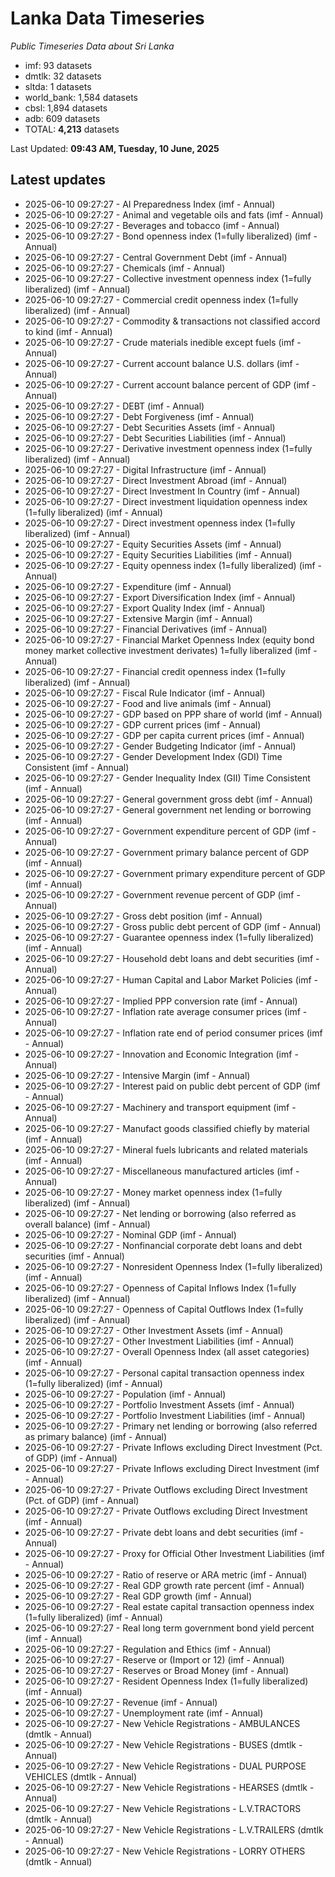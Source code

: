 # Lanka Data Timeseries
*Public Timeseries Data about Sri Lanka*

* imf: 93 datasets
* dmtlk: 32 datasets
* sltda: 1 datasets
* world_bank: 1,584 datasets
* cbsl: 1,894 datasets
* adb: 609 datasets
* TOTAL: **4,213** datasets

Last Updated: **09:43 AM, Tuesday, 10 June, 2025**

## Latest updates

* 2025-06-10 09:27:27 - AI Preparedness Index (imf - Annual)
* 2025-06-10 09:27:27 - Animal and vegetable oils and fats (imf - Annual)
* 2025-06-10 09:27:27 - Beverages and tobacco (imf - Annual)
* 2025-06-10 09:27:27 - Bond openness index (1=fully liberalized) (imf - Annual)
* 2025-06-10 09:27:27 - Central Government Debt (imf - Annual)
* 2025-06-10 09:27:27 - Chemicals (imf - Annual)
* 2025-06-10 09:27:27 - Collective investment openness index (1=fully liberalized) (imf - Annual)
* 2025-06-10 09:27:27 - Commercial credit openness index (1=fully liberalized) (imf - Annual)
* 2025-06-10 09:27:27 - Commodity & transactions not classified accord to kind (imf - Annual)
* 2025-06-10 09:27:27 - Crude materials inedible except fuels (imf - Annual)
* 2025-06-10 09:27:27 - Current account balance U.S. dollars (imf - Annual)
* 2025-06-10 09:27:27 - Current account balance percent of GDP (imf - Annual)
* 2025-06-10 09:27:27 - DEBT (imf - Annual)
* 2025-06-10 09:27:27 - Debt Forgiveness (imf - Annual)
* 2025-06-10 09:27:27 - Debt Securities Assets (imf - Annual)
* 2025-06-10 09:27:27 - Debt Securities Liabilities (imf - Annual)
* 2025-06-10 09:27:27 - Derivative investment openness index (1=fully liberalized) (imf - Annual)
* 2025-06-10 09:27:27 - Digital Infrastructure (imf - Annual)
* 2025-06-10 09:27:27 - Direct Investment Abroad (imf - Annual)
* 2025-06-10 09:27:27 - Direct Investment In Country (imf - Annual)
* 2025-06-10 09:27:27 - Direct investment liquidation openness index (1=fully liberalized) (imf - Annual)
* 2025-06-10 09:27:27 - Direct investment openness index (1=fully liberalized) (imf - Annual)
* 2025-06-10 09:27:27 - Equity Securities Assets (imf - Annual)
* 2025-06-10 09:27:27 - Equity Securities Liabilities (imf - Annual)
* 2025-06-10 09:27:27 - Equity openness index (1=fully liberalized) (imf - Annual)
* 2025-06-10 09:27:27 - Expenditure (imf - Annual)
* 2025-06-10 09:27:27 - Export Diversification Index (imf - Annual)
* 2025-06-10 09:27:27 - Export Quality Index (imf - Annual)
* 2025-06-10 09:27:27 - Extensive Margin (imf - Annual)
* 2025-06-10 09:27:27 - Financial Derivatives (imf - Annual)
* 2025-06-10 09:27:27 - Financial Market Openness Index (equity bond money market collective investment derivates) 1=fully liberalized (imf - Annual)
* 2025-06-10 09:27:27 - Financial credit openness index (1=fully liberalized) (imf - Annual)
* 2025-06-10 09:27:27 - Fiscal Rule Indicator (imf - Annual)
* 2025-06-10 09:27:27 - Food and live animals (imf - Annual)
* 2025-06-10 09:27:27 - GDP based on PPP share of world (imf - Annual)
* 2025-06-10 09:27:27 - GDP current prices (imf - Annual)
* 2025-06-10 09:27:27 - GDP per capita current prices (imf - Annual)
* 2025-06-10 09:27:27 - Gender Budgeting Indicator (imf - Annual)
* 2025-06-10 09:27:27 - Gender Development Index (GDI) Time Consistent (imf - Annual)
* 2025-06-10 09:27:27 - Gender Inequality Index (GII) Time Consistent (imf - Annual)
* 2025-06-10 09:27:27 - General government gross debt (imf - Annual)
* 2025-06-10 09:27:27 - General government net lending or borrowing (imf - Annual)
* 2025-06-10 09:27:27 - Government expenditure percent of GDP (imf - Annual)
* 2025-06-10 09:27:27 - Government primary balance percent of GDP (imf - Annual)
* 2025-06-10 09:27:27 - Government primary expenditure percent of GDP (imf - Annual)
* 2025-06-10 09:27:27 - Government revenue percent of GDP (imf - Annual)
* 2025-06-10 09:27:27 - Gross debt position (imf - Annual)
* 2025-06-10 09:27:27 - Gross public debt percent of GDP (imf - Annual)
* 2025-06-10 09:27:27 - Guarantee openness index (1=fully liberalized) (imf - Annual)
* 2025-06-10 09:27:27 - Household debt loans and debt securities (imf - Annual)
* 2025-06-10 09:27:27 - Human Capital and Labor Market Policies (imf - Annual)
* 2025-06-10 09:27:27 - Implied PPP conversion rate (imf - Annual)
* 2025-06-10 09:27:27 - Inflation rate average consumer prices (imf - Annual)
* 2025-06-10 09:27:27 - Inflation rate end of period consumer prices (imf - Annual)
* 2025-06-10 09:27:27 - Innovation and Economic Integration (imf - Annual)
* 2025-06-10 09:27:27 - Intensive Margin (imf - Annual)
* 2025-06-10 09:27:27 - Interest paid on public debt percent of GDP (imf - Annual)
* 2025-06-10 09:27:27 - Machinery and transport equipment (imf - Annual)
* 2025-06-10 09:27:27 - Manufact goods classified chiefly by material (imf - Annual)
* 2025-06-10 09:27:27 - Mineral fuels lubricants and related materials (imf - Annual)
* 2025-06-10 09:27:27 - Miscellaneous manufactured articles (imf - Annual)
* 2025-06-10 09:27:27 - Money market openness index (1=fully liberalized) (imf - Annual)
* 2025-06-10 09:27:27 - Net lending or borrowing (also referred as overall balance) (imf - Annual)
* 2025-06-10 09:27:27 - Nominal GDP (imf - Annual)
* 2025-06-10 09:27:27 - Nonfinancial corporate debt loans and debt securities (imf - Annual)
* 2025-06-10 09:27:27 - Nonresident Openness Index (1=fully liberalized) (imf - Annual)
* 2025-06-10 09:27:27 - Openness of Capital Inflows Index (1=fully liberalized) (imf - Annual)
* 2025-06-10 09:27:27 - Openness of Capital Outflows Index (1=fully liberalized) (imf - Annual)
* 2025-06-10 09:27:27 - Other Investment Assets (imf - Annual)
* 2025-06-10 09:27:27 - Other Investment Liabilities (imf - Annual)
* 2025-06-10 09:27:27 - Overall Openness Index (all asset categories) (imf - Annual)
* 2025-06-10 09:27:27 - Personal capital transaction openness index (1=fully liberalized) (imf - Annual)
* 2025-06-10 09:27:27 - Population (imf - Annual)
* 2025-06-10 09:27:27 - Portfolio Investment Assets (imf - Annual)
* 2025-06-10 09:27:27 - Portfolio Investment Liabilities (imf - Annual)
* 2025-06-10 09:27:27 - Primary net lending or borrowing (also referred as primary balance) (imf - Annual)
* 2025-06-10 09:27:27 - Private Inflows excluding Direct Investment (Pct. of GDP) (imf - Annual)
* 2025-06-10 09:27:27 - Private Inflows excluding Direct Investment (imf - Annual)
* 2025-06-10 09:27:27 - Private Outflows excluding Direct Investment (Pct. of GDP) (imf - Annual)
* 2025-06-10 09:27:27 - Private Outflows excluding Direct Investment (imf - Annual)
* 2025-06-10 09:27:27 - Private debt loans and debt securities (imf - Annual)
* 2025-06-10 09:27:27 - Proxy for Official Other Investment Liabilities (imf - Annual)
* 2025-06-10 09:27:27 - Ratio of reserve or ARA metric (imf - Annual)
* 2025-06-10 09:27:27 - Real GDP growth rate percent (imf - Annual)
* 2025-06-10 09:27:27 - Real GDP growth (imf - Annual)
* 2025-06-10 09:27:27 - Real estate capital transaction openness index (1=fully liberalized) (imf - Annual)
* 2025-06-10 09:27:27 - Real long term government bond yield percent (imf - Annual)
* 2025-06-10 09:27:27 - Regulation and Ethics (imf - Annual)
* 2025-06-10 09:27:27 - Reserve or (Import or 12) (imf - Annual)
* 2025-06-10 09:27:27 - Reserves or Broad Money (imf - Annual)
* 2025-06-10 09:27:27 - Resident Openness Index (1=fully liberalized) (imf - Annual)
* 2025-06-10 09:27:27 - Revenue (imf - Annual)
* 2025-06-10 09:27:27 - Unemployment rate (imf - Annual)
* 2025-06-10 09:27:27 - New Vehicle Registrations - AMBULANCES (dmtlk - Annual)
* 2025-06-10 09:27:27 - New Vehicle Registrations - BUSES (dmtlk - Annual)
* 2025-06-10 09:27:27 - New Vehicle Registrations - DUAL PURPOSE VEHICLES (dmtlk - Annual)
* 2025-06-10 09:27:27 - New Vehicle Registrations - HEARSES (dmtlk - Annual)
* 2025-06-10 09:27:27 - New Vehicle Registrations - L.V.TRACTORS (dmtlk - Annual)
* 2025-06-10 09:27:27 - New Vehicle Registrations - L.V.TRAILERS (dmtlk - Annual)
* 2025-06-10 09:27:27 - New Vehicle Registrations - LORRY OTHERS (dmtlk - Annual)